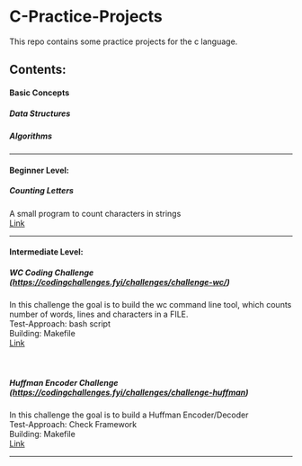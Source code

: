# C-Practice-Projects

This repo contains some practice projects for the c language. 

## Contents:

#### Basic Concepts  


##### Data Structures 
##### Algorithms 

---

#### Beginner Level:
##### Counting Letters
A small program to count characters in strings  
[Link](/Beginner-Level/Counting-Letters/)

---

#### Intermediate Level:
##### WC Coding Challenge (https://codingchallenges.fyi/challenges/challenge-wc/)
In this challenge the goal is to build the wc command line tool, which counts number of words, lines and characters in a FILE.  
Test-Approach: bash script  
Building: Makefile  
[Link](/Intermediate-Level/WC-Challenge/)  
<br />
<br />
##### Huffman Encoder Challenge (https://codingchallenges.fyi/challenges/challenge-huffman)
In this challenge the goal is to build a Huffman Encoder/Decoder  
Test-Approach: Check Framework  
Building: Makefile  
[Link](/Intermediate-Level/Huffman-Encoder-Challenge/)

---
